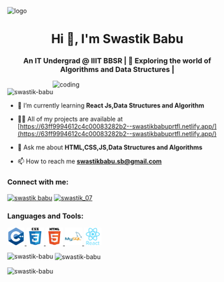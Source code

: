 ![logo](https://github.com/Swastik-Babu/Swastik-Babu/blob/main/Github%20banner.png)
<h1 align="center">Hi 👋, I'm Swastik Babu</h1>
<h3 align="center">An IT Undergrad @ IIIT BBSR | 🌱 Exploring the world of Algorithms and Data Structures |</h3>
<img align="right" alt="coding" width="400" src="https://i.pinimg.com/originals/81/17/8b/81178b47a8598f0c81c4799f2cdd4057.gif"

<p align="left"> <img src="https://komarev.com/ghpvc/?username=swastik-babu&label=Profile%20views&color=0e75b6&style=flat" alt="swastik-babu" /> </p>

- 🌱 I’m currently learning **React Js,Data Structures and Algorithm**

- 👨‍💻 All of my projects are available at [https://63ff9994612c4c00083282b2--swastikbabuprtfl.netlify.app/](https://63ff9994612c4c00083282b2--swastikbabuprtfl.netlify.app/)

- 💬 Ask me about **HTML,CSS,JS,Data Structures and Algorithms**

- 📫 How to reach me **swastikbabu.sb@gmail.com**

<h3 align="left">Connect with me:</h3>
<p align="left">
<a href="https://linkedin.com/in/swastik babu" target="blank"><img align="center" src="https://raw.githubusercontent.com/rahuldkjain/github-profile-readme-generator/master/src/images/icons/Social/linked-in-alt.svg" alt="swastik babu" height="30" width="40" /></a>
<a href="https://www.leetcode.com/swastik_07" target="blank"><img align="center" src="https://raw.githubusercontent.com/rahuldkjain/github-profile-readme-generator/master/src/images/icons/Social/leet-code.svg" alt="swastik_07" height="30" width="40" /></a>
</p>

<h3 align="left">Languages and Tools:</h3>
<p align="left"> <a href="https://www.w3schools.com/cpp/" target="_blank" rel="noreferrer"> <img src="https://raw.githubusercontent.com/devicons/devicon/master/icons/cplusplus/cplusplus-original.svg" alt="cplusplus" width="40" height="40"/> </a> <a href="https://www.w3schools.com/css/" target="_blank" rel="noreferrer"> <img src="https://raw.githubusercontent.com/devicons/devicon/master/icons/css3/css3-original-wordmark.svg" alt="css3" width="40" height="40"/> </a> <a href="https://www.w3.org/html/" target="_blank" rel="noreferrer"> <img src="https://raw.githubusercontent.com/devicons/devicon/master/icons/html5/html5-original-wordmark.svg" alt="html5" width="40" height="40"/> </a> <a href="https://www.mysql.com/" target="_blank" rel="noreferrer"> <img src="https://raw.githubusercontent.com/devicons/devicon/master/icons/mysql/mysql-original-wordmark.svg" alt="mysql" width="40" height="40"/> </a> <a href="https://reactjs.org/" target="_blank" rel="noreferrer"> <img src="https://raw.githubusercontent.com/devicons/devicon/master/icons/react/react-original-wordmark.svg" alt="react" width="40" height="40"/> </a> </p>

<p><img align="left" src="https://github-readme-stats.vercel.app/api/top-langs?username=swastik-babu&show_icons=true&locale=en&layout=compact" alt="swastik-babu" /></p>

<p>&nbsp;<img align="center" src="https://github-readme-stats.vercel.app/api?username=swastik-babu&show_icons=true&locale=en" alt="swastik-babu" /></p>

<p><img align="center" src="https://github-readme-streak-stats.herokuapp.com/?user=swastik-babu&" alt="swastik-babu" /></p>


